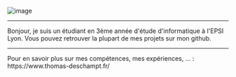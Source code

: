 ![image](https://user-images.githubusercontent.com/94399277/201357568-e0681882-2a4c-49d3-b87c-92416d69e26f.png)

<hr>

Bonjour, je suis un étudiant en 3ème année d'étude d'informatique à l'EPSI Lyon. 
Vous pouvez retrouver la plupart de mes projets sur mon github. 

<hr>
Pour en savoir plus sur mes compétences, mes expériences, ... : https://www.thomas-deschampt.fr/
